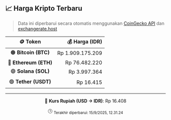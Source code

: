 

<!-- HARGA_KRIPTO -->
## 📈 Harga Kripto Terbaru

> Data ini diperbarui secara otomatis menggunakan [CoinGecko API](https://www.coingecko.com/) dan [exchangerate.host](https://exchangerate.host/)

<div align="center">

| 🪙 Token | 💰 Harga (IDR) |
|:------:|---------------:|
| 🟠 **Bitcoin (BTC)**   | Rp 1.909.175.209 |
| 🔵 **Ethereum (ETH)**  | Rp 76.482.220 |
| 🟣 **Solana (SOL)**    | Rp 3.997.364 |
| 🟢 **Tether (USDT)**   | Rp 16.415 |

---

💱 **Kurs Rupiah (USD → IDR)**: Rp 16.408

🕒 <sub>Terakhir diperbarui: 15/9/2025, 12.31.24</sub>

</div>
<!-- /HARGA_KRIPTO -->
